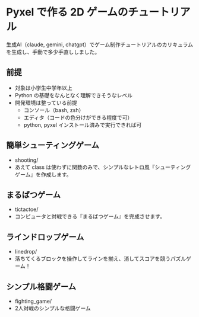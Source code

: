 # Pyxel で作る 2D ゲームのチュートリアル

生成AI（claude, gemini, chatgpt）でゲーム制作チュートリアルのカリキュラムを生成し、手動で多少手直ししました。

## 前提
- 対象は小学生中学年以上
- Python の基礎をなんとなく理解できそうなレベル
- 開発環境は整っている前提
  - コンソール（bash, zsh）
  - エディタ（コードの色分けができる程度で可）
  - python, pyxel インストール済みで実行できれば可


## 簡単シューティングゲーム

- shooting/
- あえて class は使わずに関数のみで、シンプルなレトロ風『シューティングゲーム』を作成します。

## まるばつゲーム

- tictactoe/
- コンピュータと対戦できる『まるばつゲーム』を完成させます。

## ラインドロップゲーム

- linedrop/
- 落ちてくるブロックを操作してラインを揃え、消してスコアを競うパズルゲーム！

## シンプル格闘ゲーム

- fighting_game/
- 2人対戦のシンプルな格闘ゲーム


